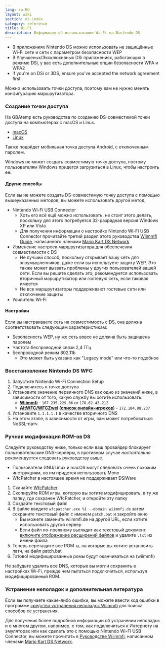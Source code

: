 ```yaml
---
lang: ru-RU
layout: wiki
section: ds-index
category: reference
title: Wi-Fi
description: Информация об использовании Wi-Fi на Nintendo DS
---
```


- В приложениях Nintendo DS можно использовать не защищённые Wi-Fi сети и сети с параметром безопасности WEP
- В Улучшеных/Эксклюхивных DSi приложениях, работающих в режиме DSi, у вас есть дополнительные опции безопасности WPA и WPA2
- If you're on DSi or 3DS, ensure you've accepted the network agreement first

Можно использовать точки доступа, поэтому вам не нужно менять конфигурацию маршрутизатора.

### Создание точки доступа
На GBAtemp есть руководства по созданию DS-совместимой точки доступа на компьютерах с macOS и Linux.
- [macOS](https://gbatemp.net/threads/571658)
- [Linux](https://gbatemp.net/threads/543283)

Также подойдет мобильная точка доступа Android, с отключенным паролем.

Windows не может создать совместимую точку доступа, поэтому пользователям Windows придется загрузиться в Linux, чтобы настроить ее.
#### Другие способы
Если вы не можете создать DS-совместимую точку доступа с помощью вышеуказанных методов, вы можете использовать другой метод.
- Nintendo Wi-Fi USB Connector
    - Хоть его всё ещё можно использовать, не стоит этого делать, поскольку для этого потребуется 32-разрядная версия Windows XP или Vista
    - Для получения информации о настройке Nintendo Wi-Fi USB Connector прочитайте третий раздел этого руководства [Wiimmfi Guide](https://docs.google.com/document/d/1f3PChwQig40UaiPXlh-Gi5CggGiBPzyrpiecLZlT8ZE/edit?usp=sharing), написанного членами [Mario Kart DS Network](https://discord.gg/pa9bea6)
- Изменение настроек маршрутизатора для обеспечения совместимости с DS
    - Не лучший способ, поскольку открывает вашу сеть для злоумышленников, даже если вы используете защиту WEP. Это также может вызвать проблемы у других пользователей вашей сети. Если вы решите сделать это, рекомендуется использовать вторичный маршрутизатор или гостевую сеть, если таковая имеется
    - Не все маршрутизаторы поддерживают гостевые сети или отключение защиты
- Усилитель Wi-Fi

#### Настройки
Если вы настраиваете сеть на совместимость с DS, она должна соответствовать следующим характеристикам:
- Безопасность WEP, ну же сеть вовсе не должна быть защищена паролем
- Частота беспроводной связи 2,4 ГГц
- Беспроводной режим 802.11b
    - Это может быть указано как "Legacy mode" или что-то подобное

### Восстановление Nintendo DS WFC
1. Запустите Nintendo Wi-Fi Connection Setup
1. Подключитесь к точке доступа
1. Установите значение первичного DNS как одно из значений ниже, в зависимости от того, какую службу вы хотите использовать:
    - **[Wiimmfi](https://wiimmfi.de)** - `167.235.229.36` or `178.62.43.212`
    - **[AltWFC/WFCZwei](https://save-nintendo-wifi.com/) ([список онлайн-игроков](http://zwei.moe:9001))** - `172.104.88.237`
1. Установите `1.1.1.1.1` в качестве вторичного DNS
1. На этом этапе, в зависимости от игры, вам может потребоваться NoSSL-патч

### Ручная модификация RОM-ов DS
Следуйте руководству ниже, только если ваш провайдер блокирует пользовательские DNS-серверы, в противном случае *настоятельно* рекомендуется следовать руководству выше.

- Пользователи GNU/Linux и macOS могут следовать очень похожим инструкциям, но им придется использовать Mono
- WfcPatcher в настоящее время не поддерживает DSiWare

1. Скачайте [WfcPatcher](https://github.com/AdmiralCurtiss/WfcPatcher/releases)
1. Скопируйте ROM игры, которую вы хотите модифицировать, в ту же папку, где сохранен WfcPatcher, и откройте эту папку
1. Создайте текстовый файл
1. В файле введите `wfcpatcher.exe %1 --domain wiimmfi.de` затем сохраните текстовый файл с именем `patch.bat` и закройте окно
    - Вы можете заменить wiimmfi.de на другой URL, если хотите использовать другой сервер
    - Если файл по-прежнему выглядит как текстовый документ, [включите отображение расширений файлов](https://dsi.cfw.guide/file-extensions-%28windows%29) и удалите `.txt` из имени файла
1. Теперь перетащите все RОМ-ы, на которые вы хотите установить патч, на файл patch.bat
1. Готово! модифицированные ромы будут оканчиваться на (wiimmfi)

Не забудьте удалить все DNS, которые вы могли сохранить в настройках Wi-Fi, прежде чем пытаться подключиться, используя модифицированный ROM.

### Устранение неполадок и дополнительная литература
Если вы получаете какие-либо ошибки, вы можете ввести код ошибки в программе [средство устранения неполадок Wiimmfi](https://wiimmfi.de/error) для поиска способов ее устранения.

Для получения более подробной информации об устранении неполадок и о многом другом, например, о том, как подключиться к Интернету на эмуляторах или как сделать это с помощью Nintendo Wi-Fi USB Connector, вы можете прочитать в [ Руководстве Wiimmfi](https://docs.google.com/document/d/1f3PChwQig40UaiPXlh-Gi5CggGiBPzyrpiecLZlT8ZE/edit?usp=sharing), написанном членами [Mario Kart DS Network](https://discord.gg/pa9bea6).
